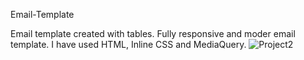 Email-Template

Email template created with tables. Fully responsive and moder email template. I have used HTML, Inline CSS and MediaQuery. 
![Project2](https://user-images.githubusercontent.com/62358510/128613818-470d68c8-7257-4664-aab8-8ca3a2b4bd8b.png)
